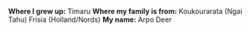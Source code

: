 __Where I grew up:__ Timaru
__Where my family is from:__ Koukourarata (Ngai Tahu) Frisia (Holland/Nords)
__My name:__ Arpo Deer